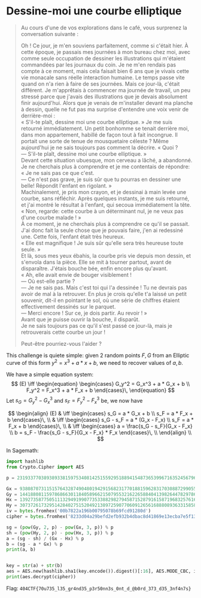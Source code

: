 # Dessine-moi une courbe elliptique

> Au cours d'une de vos explorations dans le café, vous surprenez la conversation suivante :
>
> Oh ! Ce jour, je m'en souviens parfaitement, comme si c'était hier. À cette époque, je passais mes journées à mon bureau chez moi, avec comme seule occupation de dessiner les illustrations qui m'étaient commandées par les journaux du coin. Je ne m'en rendais pas compte à ce moment, mais cela faisait bien 6 ans que je vivais cette vie monacale sans réelle interaction humaine. Le temps passe vite quand on n'a rien à faire de ses journées. Mais ce jour-là, c'était différent. Je m'apprêtais à commencer ma journée de travail, un peu stressé parce que j'avais des illustrations que je devais absolument finir aujourd'hui. Alors que je venais de m'installer devant ma planche à dessin, quelle ne fut pas ma surprise d'entendre une voix venir de derrière-moi :<br>
> « S'il-te plaît, dessine moi une courbe elliptique. »
Je me suis retourné immédiatement. Un petit bonhomme se tenait derrière moi, dans mon appartement, habillé de façon tout à fait incongrue. Il portait une sorte de tenue de mousquetaire céleste ? Même aujourd'hui je ne sais toujours pas comment la décrire.
> « Quoi ?<br>
> — S'il-te plaît, dessine moi une courbe elliptique. »<br>
> Devant cette situation ubuesque, mon cerveau a lâché, a abandonné. Je ne cherchais plus à comprendre et je me contentais de répondre:<br>
> « Je ne sais pas ce que c'est.<br>
> — Ce n'est pas grave, je suis sûr que tu pourras en dessiner une belle! Répondit l'enfant en rigolant. »<br>
> Machinalement, je pris mon crayon, et je dessinai à main levée une courbe, sans réfléchir. Après quelques instants, je me suis retourné, et j'ai montré le résultat à l'enfant, qui secoua immédiatement la tête.<br>
> « Non, regarde: cette courbe à un déterminant nul, je ne veux pas d'une courbe malade ! »<br>
> À ce moment, je ne cherchais plus à comprendre ce qu'il se passait. J'ai donc fait la seule chose que je pouvais faire, j'en ai redessiné une. Cette fois, l'enfant était très heureux.<br>
> « Elle est magnifique ! Je suis sûr qu'elle sera très heureuse toute seule. »<br>
> Et là, sous mes yeux ébahis, la courbe pris vie depuis mon dessin, et s'envola dans la pièce. Elle se mit à tourner partout, avant de disparaître. J'étais bouche bée, enfin encore plus qu'avant.<br>
> « Ah, elle avait envie de bouger visiblement !<br>
> — Où est-elle partie ?<br>
> — Je ne sais pas. Mais c'est toi qui l'a dessinée ! Tu ne devrais pas avoir de mal à la retrouver. En plus je crois qu'elle t'a laissé un petit souvenir, dit-il en pointant le sol, où une série de chiffres étaient effectivement dessinés sur le parquet.<br>
> — Merci encore ! Sur ce, je dois partir. Au revoir ! »<br>
> Avant que je puisse ouvrir la bouche, il disparût.<br>
> Je ne sais toujours pas ce qu'il s'est passé ce jour-là, mais je retrouverais cette courbe un jour !<br>
>
> Peut-être pourriez-vous l'aider ?

This challenge is quiete simple: given 2 random points $F,G$ from an Elliptic curve of this form $y^2 = x^3 + a * x + b$, we need to recover values of $a,b$.

We have a simple equation system: 
$$
(E) \iff
\begin{equation}
\begin{cases}
G_y^2 = G_x^3 + a * G_x + b \\
F_y^2 = F_x^3 + a * F_x + b
\end{cases}\,
\end{equation}
$$
Let $s_G = G_y^2 - G_x^3$ and $s_F = F_y^2 - F_x^3$ be, we now have

$$
\begin{align}
(E) & \iff
\begin{cases}
s_G = a * G_x + b \\
s_F = a * F_x + b
\end{cases}\, \\
& \iff
\begin{cases}
s_G - s_F = a * (G_x - F_x) \\
s_F = a * F_x + b
\end{cases}\, \\
& \iff
\begin{cases}
a = \frac{s_G - s_F}{G_x - F_x}  \\
b = s_F - \frac{s_G - s_F}{G_x - F_x} * F_x
\end{cases}\, \\
\end{align} \\
$$

In Sagemath:
```python
import hashlib
from Crypto.Cipher import AES

p = 231933770389389338159753408142515592951889415487365399671635245679612352781

Gx = 93808707311515764328749048019429156823177018815962831703088729905542530725 
Gy = 144188081159786866301184058966215079553216226588404139826447829786378964579
Hx = 139273587750511132949199077353388298279458715287916158719683257616077625421 
Hy = 30737261732951428402751520492138972590770609126561688808936331585804316784
iv = bytes.fromhex('00b7822a196b00795078b69fcd91280d')
cipher = bytes.fromhex('8233d04a29befd2efb932b4dbac8d41869e13ecba7e5f13d48128ddd74ea0c7085b4ff402326870313e2f1dfbc9de3f96225ffbe58a87e687665b7d45a41ac22')

sg = (pow(Gy, 2, p) - pow(Gx, 3, p)) % p
sh = (pow(Hy, 2, p) - pow(Hx, 3, p)) % p
a = (sg - sh) / (Gx - Hx) % p
b = (sg - a * Gx) % p
print(a, b)


key = str(a) + str(b)
aes = AES.new(hashlib.sha1(key.encode()).digest()[:16], AES.MODE_CBC, iv=iv)
print(aes.decrypt(cipher))
```

Flag: `404CTF{70u735_l35_gr4nd35_p3r50nn3s_0nt_d_@b0rd_373_d35_3nf4n7s}`